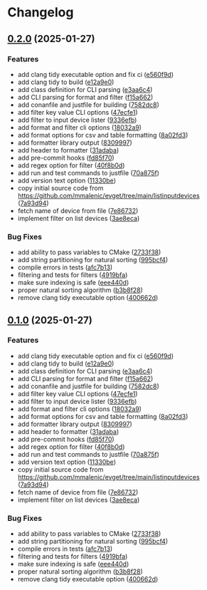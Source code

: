 # Changelog

## [0.2.0](https://github.com/mmalenic/evlist/compare/v0.1.0...v0.2.0) (2025-01-27)


### Features

* add clang tidy executable option and fix ci ([e560f9d](https://github.com/mmalenic/evlist/commit/e560f9d1bd17aab0334c037604617777d6f87ef3))
* add clang tidy to build ([e12a9e0](https://github.com/mmalenic/evlist/commit/e12a9e0402a6bd0d1747a6222ab5372cc94d5140))
* add class definition for CLI parsing ([e3aa6c4](https://github.com/mmalenic/evlist/commit/e3aa6c4f90dc05f8ad6d8851e60b9ad01c02b7d8))
* add CLI parsing for format and filter ([f15a662](https://github.com/mmalenic/evlist/commit/f15a6626c2af94a753b36d7f3d1800e16b9c0c09))
* add conanfile and justfile for building ([7582dc8](https://github.com/mmalenic/evlist/commit/7582dc83e44d692ca828f0eb9c182885d57835f4))
* add filter key value CLI options ([47ecfe1](https://github.com/mmalenic/evlist/commit/47ecfe101401cdcaf00e6d236bebbc48ba54d86f))
* add filter to input device lister ([9336efb](https://github.com/mmalenic/evlist/commit/9336efb14d500d93a0532f578109cd610c89f74d))
* add format and filter cli options ([18032a9](https://github.com/mmalenic/evlist/commit/18032a99bd3e5a33f086530fb2cfb56c66a0c2dd))
* add format options for csv and table formatting ([8a02fd3](https://github.com/mmalenic/evlist/commit/8a02fd3a57e905839a69c41f1a8dad2aaf6c334b))
* add formatter library output ([8309997](https://github.com/mmalenic/evlist/commit/8309997994c6ea5189c45a3e8cc31e245926c625))
* add header to formatter ([31adaba](https://github.com/mmalenic/evlist/commit/31adabac00f2441957c45872dec9e05a8d7b4b18))
* add pre-commit hooks ([fd85f70](https://github.com/mmalenic/evlist/commit/fd85f706cae2ab7521ce260f69628960c712248a))
* add regex option for filter ([40f8b0d](https://github.com/mmalenic/evlist/commit/40f8b0de2d65ec11f5f9ab88f4db6f4d2ac0b737))
* add run and test commands to justfile ([70a875f](https://github.com/mmalenic/evlist/commit/70a875fbf15a7143a3f63796716d0ee173d5464b))
* add version text option ([11330be](https://github.com/mmalenic/evlist/commit/11330be17ae9c879e082987b1631388ce13d8e5e))
* copy initial source code from https://github.com/mmalenic/evget/tree/main/listinputdevices ([7a93d94](https://github.com/mmalenic/evlist/commit/7a93d94cc63540d8965673596d4d5518f4f946be))
* fetch name of device from file ([7e86732](https://github.com/mmalenic/evlist/commit/7e86732ab1e76034ad14d81ca8c5528ebeca7f6e))
* implement filter on list devices ([3ae8eca](https://github.com/mmalenic/evlist/commit/3ae8ecafec9b6a24bc3e741f161d2c1f64c176db))


### Bug Fixes

* add ability to pass variables to CMake ([2733f38](https://github.com/mmalenic/evlist/commit/2733f3896f18b5ea271d6855b5f49db84b8ce8b2))
* add string partitioning for natural sorting ([995bcf4](https://github.com/mmalenic/evlist/commit/995bcf48fd399cab064962dc0c27977a20263b4b))
* compile errors in tests ([afc7b13](https://github.com/mmalenic/evlist/commit/afc7b13cd3f5811c5d7abe0a296e20e05b938c66))
* filtering and tests for filters ([4919bfa](https://github.com/mmalenic/evlist/commit/4919bfab9a2c1c4240f14ecf1c0a515f8987c1f9))
* make sure indexing is safe ([eee440d](https://github.com/mmalenic/evlist/commit/eee440d4a222b150689b478a2385730cd1ba9152))
* proper natural sorting algorithm ([b3b8f28](https://github.com/mmalenic/evlist/commit/b3b8f28210d95ab4d53ef5a4f0440bd545f5ef34))
* remove clang tidy executable option ([400662d](https://github.com/mmalenic/evlist/commit/400662d0e539221056491ea0f67b9cf06048423e))

## [0.1.0](https://github.com/mmalenic/evlist/compare/v0.0.1...v0.1.0) (2025-01-27)


### Features

* add clang tidy executable option and fix ci ([e560f9d](https://github.com/mmalenic/evlist/commit/e560f9d1bd17aab0334c037604617777d6f87ef3))
* add clang tidy to build ([e12a9e0](https://github.com/mmalenic/evlist/commit/e12a9e0402a6bd0d1747a6222ab5372cc94d5140))
* add class definition for CLI parsing ([e3aa6c4](https://github.com/mmalenic/evlist/commit/e3aa6c4f90dc05f8ad6d8851e60b9ad01c02b7d8))
* add CLI parsing for format and filter ([f15a662](https://github.com/mmalenic/evlist/commit/f15a6626c2af94a753b36d7f3d1800e16b9c0c09))
* add conanfile and justfile for building ([7582dc8](https://github.com/mmalenic/evlist/commit/7582dc83e44d692ca828f0eb9c182885d57835f4))
* add filter key value CLI options ([47ecfe1](https://github.com/mmalenic/evlist/commit/47ecfe101401cdcaf00e6d236bebbc48ba54d86f))
* add filter to input device lister ([9336efb](https://github.com/mmalenic/evlist/commit/9336efb14d500d93a0532f578109cd610c89f74d))
* add format and filter cli options ([18032a9](https://github.com/mmalenic/evlist/commit/18032a99bd3e5a33f086530fb2cfb56c66a0c2dd))
* add format options for csv and table formatting ([8a02fd3](https://github.com/mmalenic/evlist/commit/8a02fd3a57e905839a69c41f1a8dad2aaf6c334b))
* add formatter library output ([8309997](https://github.com/mmalenic/evlist/commit/8309997994c6ea5189c45a3e8cc31e245926c625))
* add header to formatter ([31adaba](https://github.com/mmalenic/evlist/commit/31adabac00f2441957c45872dec9e05a8d7b4b18))
* add pre-commit hooks ([fd85f70](https://github.com/mmalenic/evlist/commit/fd85f706cae2ab7521ce260f69628960c712248a))
* add regex option for filter ([40f8b0d](https://github.com/mmalenic/evlist/commit/40f8b0de2d65ec11f5f9ab88f4db6f4d2ac0b737))
* add run and test commands to justfile ([70a875f](https://github.com/mmalenic/evlist/commit/70a875fbf15a7143a3f63796716d0ee173d5464b))
* add version text option ([11330be](https://github.com/mmalenic/evlist/commit/11330be17ae9c879e082987b1631388ce13d8e5e))
* copy initial source code from https://github.com/mmalenic/evget/tree/main/listinputdevices ([7a93d94](https://github.com/mmalenic/evlist/commit/7a93d94cc63540d8965673596d4d5518f4f946be))
* fetch name of device from file ([7e86732](https://github.com/mmalenic/evlist/commit/7e86732ab1e76034ad14d81ca8c5528ebeca7f6e))
* implement filter on list devices ([3ae8eca](https://github.com/mmalenic/evlist/commit/3ae8ecafec9b6a24bc3e741f161d2c1f64c176db))


### Bug Fixes

* add ability to pass variables to CMake ([2733f38](https://github.com/mmalenic/evlist/commit/2733f3896f18b5ea271d6855b5f49db84b8ce8b2))
* add string partitioning for natural sorting ([995bcf4](https://github.com/mmalenic/evlist/commit/995bcf48fd399cab064962dc0c27977a20263b4b))
* compile errors in tests ([afc7b13](https://github.com/mmalenic/evlist/commit/afc7b13cd3f5811c5d7abe0a296e20e05b938c66))
* filtering and tests for filters ([4919bfa](https://github.com/mmalenic/evlist/commit/4919bfab9a2c1c4240f14ecf1c0a515f8987c1f9))
* make sure indexing is safe ([eee440d](https://github.com/mmalenic/evlist/commit/eee440d4a222b150689b478a2385730cd1ba9152))
* proper natural sorting algorithm ([b3b8f28](https://github.com/mmalenic/evlist/commit/b3b8f28210d95ab4d53ef5a4f0440bd545f5ef34))
* remove clang tidy executable option ([400662d](https://github.com/mmalenic/evlist/commit/400662d0e539221056491ea0f67b9cf06048423e))
